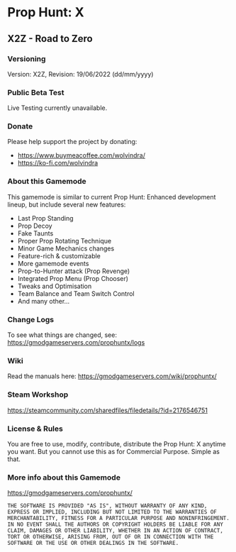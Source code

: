 # Prop Hunt: X
## X2Z - Road to Zero

### Versioning
Version: X2Z, Revision: 19/06/2022 (dd/mm/yyyy)

### Public Beta Test
Live Testing currently unavailable.

### Donate
Please help support the project by donating:  
- https://www.buymeacoffee.com/wolvindra/
- https://ko-fi.com/wolvindra

### About this Gamemode
This gamemode is similar to current Prop Hunt: Enhanced development lineup, but include several new features:

- Last Prop Standing
- Prop Decoy
- Fake Taunts
- Proper Prop Rotating Technique
- Minor Game Mechanics changes
- Feature-rich & customizable
- More gamemode events
- Prop-to-Hunter attack (Prop Revenge)
- Integrated Prop Menu (Prop Chooser)
- Tweaks and Optimisation
- Team Balance and Team Switch Control
- And many other...

### Change Logs
To see what things are changed, see: https://gmodgameservers.com/prophuntx/logs

### Wiki
Read the manuals here: https://gmodgameservers.com/wiki/prophuntx/

### Steam Workshop
https://steamcommunity.com/sharedfiles/filedetails/?id=2176546751

### License & Rules
You are free to use, modify, contribute, distribute the Prop Hunt: X anytime you want. But you cannot use this as for Commercial Purpose. Simple as that.

### More info about this Gamemode
https://gmodgameservers.com/prophuntx/

```
THE SOFTWARE IS PROVIDED "AS IS", WITHOUT WARRANTY OF ANY KIND, EXPRESS OR IMPLIED, INCLUDING BUT NOT LIMITED TO THE WARRANTIES OF MERCHANTABILITY, FITNESS FOR A PARTICULAR PURPOSE AND NONINFRINGEMENT.
IN NO EVENT SHALL THE AUTHORS OR COPYRIGHT HOLDERS BE LIABLE FOR ANY CLAIM, DAMAGES OR OTHER LIABILITY, WHETHER IN AN ACTION OF CONTRACT, TORT OR OTHERWISE, ARISING FROM, OUT OF OR IN CONNECTION WITH THE SOFTWARE OR THE USE OR OTHER DEALINGS IN THE SOFTWARE.
```